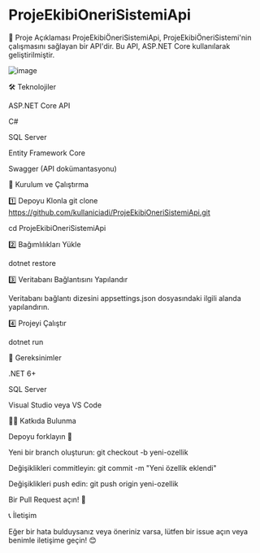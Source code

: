 # ProjeEkibiOneriSistemiApi


📌 Proje Açıklaması
ProjeEkibiÖneriSistemiApi, ProjeEkibiÖneriSistemi'nin çalışmasını sağlayan bir API'dir.
Bu API, ASP.NET Core kullanılarak geliştirilmiştir.

![image](https://github.com/user-attachments/assets/d98bddd7-640f-4046-b54f-378ce415eae9)


🛠 Teknolojiler

ASP.NET Core API

C#

SQL Server

Entity Framework Core

Swagger (API dokümantasyonu)

📂 Kurulum ve Çalıştırma

1️⃣ Depoyu Klonla
git clone https://github.com/kullaniciadi/ProjeEkibiOneriSistemiApi.git

cd ProjeEkibiOneriSistemiApi

2️⃣ Bağımlılıkları Yükle

dotnet restore


3️⃣ Veritabanı Bağlantısını Yapılandır

Veritabanı bağlantı dizesini appsettings.json dosyasındaki ilgili alanda yapılandırın.

4️⃣ Projeyi Çalıştır

dotnet run


🔧 Gereksinimler

.NET 6+

SQL Server

Visual Studio veya VS Code

👨‍💻 Katkıda Bulunma

Depoyu forklayın 🍴

Yeni bir branch oluşturun: git checkout -b yeni-ozellik

Değişiklikleri commitleyin: git commit -m "Yeni özellik eklendi"

Değişiklikleri push edin: git push origin yeni-ozellik

Bir Pull Request açın! 🚀

📞 İletişim

Eğer bir hata bulduysanız veya öneriniz varsa, lütfen bir issue açın veya benimle iletişime geçin! 😊
